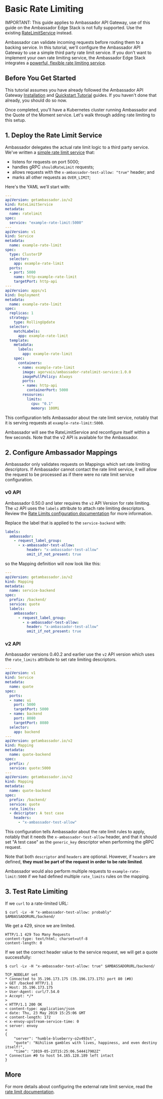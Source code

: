 # Basic Rate Limiting

IMPORTANT: This guide applies to Ambassador API Gateway, use of this guide on the Ambassador Edge Stack is not fully supported.  Use the existing [RateLimitService](../../topics/using/rate-limits/) instead.

Ambassador can validate incoming requests before routing them to a backing service. In this tutorial, we'll configure the Ambassador API Gateway to use a simple third party rate limit service. If you don't want to implement your own rate limiting service, the Ambassador Edge Stack integrates a [powerful, flexible rate limiting service](../../topics/using/rate-limits/).

## Before You Get Started

This tutorial assumes you have already followed the Ambassador API Gateway [Installation](../../topics/install/install-ambassador-oss) and [Quickstart Tutorial](../../tutorials/quickstart-demo) guides. If you haven't done that already, you should do so now.

Once completed, you'll have a Kubernetes cluster running Ambassador and the Quote of the Moment service. Let's walk through adding rate limiting to this setup.

## 1. Deploy the Rate Limit Service

Ambassador delegates the actual rate limit logic to a third party service. We've written a [simple rate limit service](https://github.com/emissary-ingress/emissary/tree/master/docker/test-ratelimit) that:

- listens for requests on port 5000;
- handles gRPC `shouldRateLimit` requests;
- allows requests with the `x-ambassador-test-allow: "true"` header; and
- marks all other requests as `OVER_LIMIT`;

Here's the YAML we'll start with:

```yaml
---
apiVersion: getambassador.io/v2
kind: RateLimitService
metadata:
  name: ratelimit
spec:
  service: "example-rate-limit:5000"
---
apiVersion: v1
kind: Service
metadata:
  name: example-rate-limit
spec:
  type: ClusterIP
  selector:
    app: example-rate-limit
  ports:
  - port: 5000
    name: http-example-rate-limit
    targetPort: http-api
---
apiVersion: apps/v1
kind: Deployment
metadata:
  name: example-rate-limit
spec:
  replicas: 1
  strategy:
    type: RollingUpdate
  selector:
    matchLabels:
      app: example-rate-limit
  template:
    metadata:
      labels:
        app: example-rate-limit
    spec:
      containers:
      - name: example-rate-limit
        image: agervais/ambassador-ratelimit-service:1.0.0
        imagePullPolicy: Always
        ports:
        - name: http-api
          containerPort: 5000
        resources:
          limits:
            cpu: "0.1"
            memory: 100Mi
```

This configuration tells Ambassador about the rate limit service, notably that it is serving requests at `example-rate-limit:5000`.

Ambassador will see the RateLimitService and reconfigure itself within a few seconds. Note that the v2 API is available for the Ambassador.

## 2. Configure Ambassador Mappings

Ambassador only validates requests on Mappings which set rate limiting descriptors. If Ambassador cannot contact the rate limit service, it will allow the request to be processed as if there were no rate limit service configuration.

### v0 API

Ambassador 0.50.0 and later requires the `v2` API Version for rate limiting. The `v2` API uses the `labels` attribute to attach rate limiting descriptors. Review the [Rate Limits configuration documentation](../../topics/using/rate-limits/) for more information.

Replace the label that is applied to the `service-backend` with:

```yaml
labels:
  ambassador:
    - request_label_group:
      - x-ambassador-test-allow:
          header: "x-ambassador-test-allow"
          omit_if_not_present: true
```

so the Mapping definition will now look like this:

```yaml
---
apiVersion: getambassador.io/v2
kind: Mapping
metadata:
  name: service-backend
spec:
  prefix: /backend/
  service: quote
  labels:
    ambassador:    
      - request_label_group:      
        - x-ambassador-test-allow:        
          header: "x-ambassador-test-allow"
          omit_if_not_present: true
```

### v2 API

Ambassador versions 0.40.2 and earlier use the `v2` API version which uses the `rate_limits` attribute to set rate limiting descriptors.

```yaml
---
apiVersion: v1
kind: Service
metadata:
  name: quote
spec:
  ports:
  - name: ui
    port: 5000
    targetPort: 5000
  - name: backend
    port: 8080
    targetPort: 8080
  selector:
    app: backend
---
apiVersion: getambassador.io/v2
kind: Mapping
metadata:
  name: quote-backend
spec:
  prefix: /
  service: quote:5000
---
apiVersion: getambassador.io/v2
kind: Mapping
metadata:
  name: quote-backend
spec:
  prefix: /backend/
  service: quote
  rate_limits:
  - descriptor: A test case
    headers:
      - "x-ambassador-test-allow"
```

This configuration tells Ambassador about the rate limit rules to apply, notably that it needs the `x-ambassador-test-allow` header, and that it should set "A test case" as the `generic_key` descriptor when performing the gRPC request.

Note that both `descriptor` and `headers` are optional. However, if `headers` are defined, **they must be part of the request in order to be rate limited**.

Ambassador would also perform multiple requests to `example-rate-limit:5000` if we had defined multiple `rate_limits` rules on the mapping.

## 3. Test Rate Limiting

If we `curl` to a rate-limited URL:

```
$ curl -Lv -H "x-ambassador-test-allow: probably" $AMBASSADORURL/backend/
```

We get a 429, since we are limited.

```
HTTP/1.1 429 Too Many Requests
content-type: text/html; charset=utf-8
content-length: 0
```

If we set the correct header value to the service request, we will get a quote successfully:

```
$ curl -Lv -H "x-ambassador-test-allow: true" $AMBASSADORURL/backend/

TCP_NODELAY set
* Connected to 35.196.173.175 (35.196.173.175) port 80 (#0)
> GET /backed HTTP/1.1
> Host: 35.196.173.175
> User-Agent: curl/7.54.0
> Accept: */*
>
< HTTP/1.1 200 OK
< content-type: application/json
< date: Thu, 23 May 2019 15:25:06 GMT
< content-length: 172
< x-envoy-upstream-service-time: 0
< server: envoy
< 
{
    "server": "humble-blueberry-o2v493st",
    "quote": "Nihilism gambles with lives, happiness, and even destiny itself!",
    "time": "2019-05-23T15:25:06.544417902Z"
* Connection #0 to host 54.165.128.189 left intact
}
```

## More

For more details about configuring the external rate limit service, read the [rate limit documentation](../../topics/using/rate-limits/).
